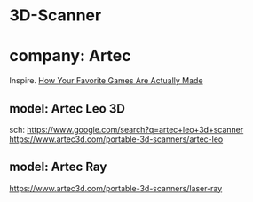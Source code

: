 # 3D-Scanner
# company: Artec
Inspire. [How Your Favorite Games Are Actually Made](https://youtu.be/mAhv8136oZI?t=1270)

## model: Artec Leo 3D
sch: https://www.google.com/search?q=artec+leo+3d+scanner https://www.artec3d.com/portable-3d-scanners/artec-leo

## model: Artec Ray
https://www.artec3d.com/portable-3d-scanners/laser-ray
